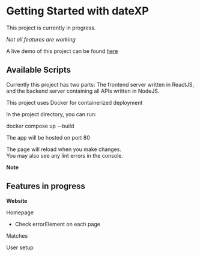 # Getting Started with dateXP
This project is currently in progress.

*Not all features are working*

A live demo of this project can be found [here](https://www.date-xp.com/)


## Available Scripts

Currently this project has two parts:
The frontend server written in ReactJS, and the backend server containing all APIs written in NodeJS. 

This project uses Docker for containerized deployment

In the project directory, you can run:

docker compose up --build

The app will be hosted on port 80

The page will reload when you make changes.\
You may also see any lint errors in the console.


**Note**

## Features in progress

**Website**

Homepage
- Check errorElement on each page

Matches

User setup





